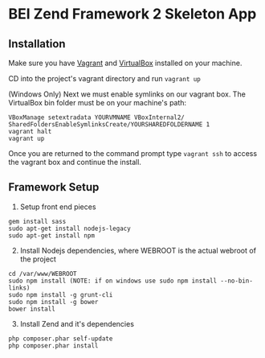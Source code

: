 BEI Zend Framework 2 Skeleton App
=================================

Installation
------------

Make sure you have [Vagrant](http://www.vagrantup.com) and [VirtualBox](http://www.virtualbox.org) installed on your machine.

CD into the project's vagrant directory and run `vagrant up`

(Windows Only) Next we must enable symlinks on our vagrant box. The VirtualBox bin folder must be on your machine's path:

```
VBoxManage setextradata YOURVMNAME VBoxInternal2/ SharedFoldersEnableSymlinksCreate/YOURSHAREDFOLDERNAME 1
vagrant halt
vagrant up
```

Once you are returned to the command prompt type `vagrant ssh` to access the vagrant box and continue the install.

Framework Setup
---------------

1. Setup front end pieces

```
gem install sass
sudo apt-get install nodejs-legacy
sudo apt-get install npm
```

2. Install Nodejs dependencies, where WEBROOT is the actual webroot of the project

```
cd /var/www/WEBROOT
sudo npm install (NOTE: if on windows use sudo npm install --no-bin-links)
sudo npm install -g grunt-cli
sudo npm install -g bower
bower install
```

3. Install Zend and it's dependencies

```
php composer.phar self-update
php composer.phar install
```


